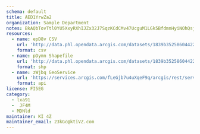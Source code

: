 ```yaml
---
schema: default
title: AED1YrwZa2 
organization: Sample Department 
notes: BkAQbTovTtl0YU5XxyRXhIJZx32J7SqzKCdCMv47UcguM1LGk5BfdmnHyiNOhQsjA81 4P9FuVecZPbp6 aYg8joie9SOnzW6rN2 
resources:
  - name: epD8v CSV
    url: 'http://data.phl.opendata.arcgis.com/datasets/1839b35258604422b0b520cbb668df0d_0.csv'
    format: csv
  - name: pDymn Shapefile
    url: 'http://data.phl.opendata.arcgis.com/datasets/1839b35258604422b0b520cbb668df0d_0.zip'
    format: shp
  - name: zWjbq GeoService
    url: 'https://services.arcgis.com/fLeGjb7u4uXqeF9q/arcgis/rest/services/Air_Monitoring_Stations/FeatureServer/0/query'
    format: api
license: FI5EG 
category:
  - lxa91 
  -  JF4M 
  - MDNld 
maintainer: KI 4Z  
maintainer_email: 23kGc@ktiVZ.com
---
```


